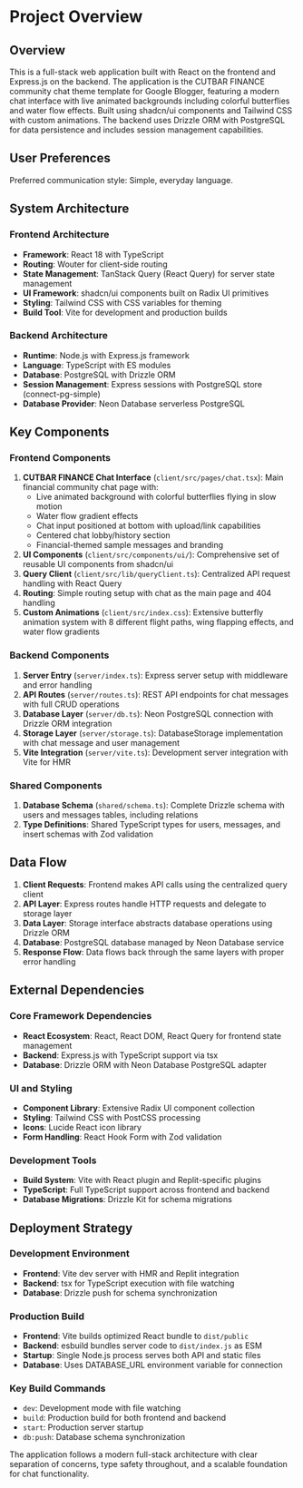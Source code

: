 # Project Overview

## Overview

This is a full-stack web application built with React on the frontend and Express.js on the backend. The application is the CUTBAR FINANCE community chat theme template for Google Blogger, featuring a modern chat interface with live animated backgrounds including colorful butterflies and water flow effects. Built using shadcn/ui components and Tailwind CSS with custom animations. The backend uses Drizzle ORM with PostgreSQL for data persistence and includes session management capabilities.

## User Preferences

Preferred communication style: Simple, everyday language.

## System Architecture

### Frontend Architecture
- **Framework**: React 18 with TypeScript
- **Routing**: Wouter for client-side routing
- **State Management**: TanStack Query (React Query) for server state management
- **UI Framework**: shadcn/ui components built on Radix UI primitives
- **Styling**: Tailwind CSS with CSS variables for theming
- **Build Tool**: Vite for development and production builds

### Backend Architecture
- **Runtime**: Node.js with Express.js framework
- **Language**: TypeScript with ES modules
- **Database**: PostgreSQL with Drizzle ORM
- **Session Management**: Express sessions with PostgreSQL store (connect-pg-simple)
- **Database Provider**: Neon Database serverless PostgreSQL

## Key Components

### Frontend Components
1. **CUTBAR FINANCE Chat Interface** (`client/src/pages/chat.tsx`): Main financial community chat page with:
   - Live animated background with colorful butterflies flying in slow motion
   - Water flow gradient effects
   - Chat input positioned at bottom with upload/link capabilities
   - Centered chat lobby/history section
   - Financial-themed sample messages and branding
2. **UI Components** (`client/src/components/ui/`): Comprehensive set of reusable UI components from shadcn/ui
3. **Query Client** (`client/src/lib/queryClient.ts`): Centralized API request handling with React Query
4. **Routing**: Simple routing setup with chat as the main page and 404 handling
5. **Custom Animations** (`client/src/index.css`): Extensive butterfly animation system with 8 different flight paths, wing flapping effects, and water flow gradients

### Backend Components
1. **Server Entry** (`server/index.ts`): Express server setup with middleware and error handling
2. **API Routes** (`server/routes.ts`): REST API endpoints for chat messages with full CRUD operations
3. **Database Layer** (`server/db.ts`): Neon PostgreSQL connection with Drizzle ORM integration
4. **Storage Layer** (`server/storage.ts`): DatabaseStorage implementation with chat message and user management
5. **Vite Integration** (`server/vite.ts`): Development server integration with Vite for HMR

### Shared Components
1. **Database Schema** (`shared/schema.ts`): Complete Drizzle schema with users and messages tables, including relations
2. **Type Definitions**: Shared TypeScript types for users, messages, and insert schemas with Zod validation

## Data Flow

1. **Client Requests**: Frontend makes API calls using the centralized query client
2. **API Layer**: Express routes handle HTTP requests and delegate to storage layer
3. **Data Layer**: Storage interface abstracts database operations using Drizzle ORM
4. **Database**: PostgreSQL database managed by Neon Database service
5. **Response Flow**: Data flows back through the same layers with proper error handling

## External Dependencies

### Core Framework Dependencies
- **React Ecosystem**: React, React DOM, React Query for frontend state management
- **Backend**: Express.js with TypeScript support via tsx
- **Database**: Drizzle ORM with Neon Database PostgreSQL adapter

### UI and Styling
- **Component Library**: Extensive Radix UI component collection
- **Styling**: Tailwind CSS with PostCSS processing
- **Icons**: Lucide React icon library
- **Form Handling**: React Hook Form with Zod validation

### Development Tools
- **Build System**: Vite with React plugin and Replit-specific plugins
- **TypeScript**: Full TypeScript support across frontend and backend
- **Database Migrations**: Drizzle Kit for schema migrations

## Deployment Strategy

### Development Environment
- **Frontend**: Vite dev server with HMR and Replit integration
- **Backend**: tsx for TypeScript execution with file watching
- **Database**: Drizzle push for schema synchronization

### Production Build
- **Frontend**: Vite builds optimized React bundle to `dist/public`
- **Backend**: esbuild bundles server code to `dist/index.js` as ESM
- **Startup**: Single Node.js process serves both API and static files
- **Database**: Uses DATABASE_URL environment variable for connection

### Key Build Commands
- `dev`: Development mode with file watching
- `build`: Production build for both frontend and backend
- `start`: Production server startup
- `db:push`: Database schema synchronization

The application follows a modern full-stack architecture with clear separation of concerns, type safety throughout, and a scalable foundation for chat functionality.